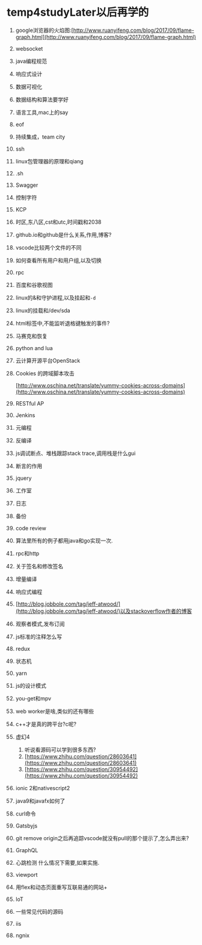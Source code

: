 # temp4studyLater以后再学的
1. google浏览器的火焰图:[http://www.ruanyifeng.com/blog/2017/09/flame-graph.html](http://www.ruanyifeng.com/blog/2017/09/flame-graph.html)
2. websocket
3. java编程规范
4. 响应式设计
5. 数据可视化
6. 数据结构和算法要学好
7. 语言工具,mac上的say
9. eof
10. 持续集成，team city
11. ssh
12. linux包管理器的原理和qiang
13. .sh
15. Swagger
16. 控制字符
17. KCP
18. 时区,东八区,cst和utc,时间戳和2038
19. github.io和github是什么关系,作用,博客?
20. vscode比较两个文件的不同
21. 如何查看所有用户和用户组,以及切换
22. rpc
23. 百度和谷歌视图
24. linux的&和守护进程,以及挂起和`-d`
25. linux的挂载和/dev/sda
26. html标签中,不能监听退格键触发的事件?
27. 马赛克和恢复
28. python and lua
29. 云计算开源平台OpenStack
30. Cookies 的跨域脚本攻击

    [http://www.oschina.net/translate/yummy-cookies-across-domains](http://www.oschina.net/translate/yummy-cookies-across-domains)

31. RESTful AP
32. Jenkins
33. 元编程
34. 反编译
35. js调试断点、堆栈跟踪stack trace,调用栈是什么gui
36. 断言的作用
37. jquery
38. 工作室
39. 日志
40. 备份
41. code review
42. 算法里所有的例子都用java和go实现一次.
43. rpc和http
44. 关于签名和修改签名
45. 增量编译
46. 响应式编程
47. [http://blog.jobbole.com/tag/jeff-atwood/](http://blog.jobbole.com/tag/jeff-atwood/)以及stackoverflow作者的博客
48. 观察者模式,发布订阅
49. js标准的注释怎么写
50. redux
51. 状态机
52. yarn
53. js的设计模式
54. you-get和mpv
55. web worker是啥,类似的还有哪些
56. c++才是真的跨平台?c呢?
57. 虚幻4
    1. 听说看源码可以学到很多东西?
    2. [https://www.zhihu.com/question/28603641](https://www.zhihu.com/question/28603641)
    3. [https://www.zhihu.com/question/30954492](https://www.zhihu.com/question/30954492)
58. ionic 2和nativescript2
59. java9和javafx如何了
60. curl命令
61. Gatsbyjs
62. git remove origin之后再追踪vscode就没有pull的那个提示了,怎么弄出来?
63. GraphQL
64. 心跳检测
    什么情况下需要,如果实施.
65. viewport
66. 用flex和动态页面重写互联易通的网站+
67. loT
68. 一些常见代码的源码
69. iis
70. ngnix